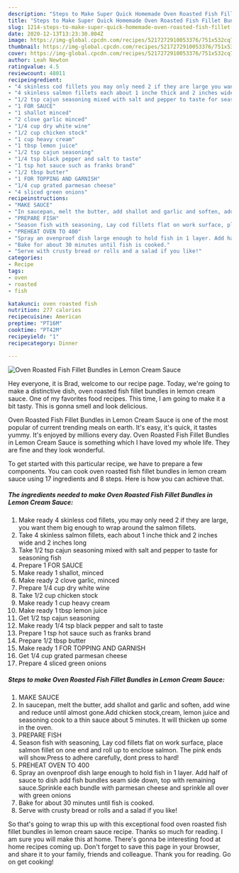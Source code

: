 ```yaml
---
description: "Steps to Make Super Quick Homemade Oven Roasted Fish Fillet Bundles in Lemon Cream Sauce"
title: "Steps to Make Super Quick Homemade Oven Roasted Fish Fillet Bundles in Lemon Cream Sauce"
slug: 1214-steps-to-make-super-quick-homemade-oven-roasted-fish-fillet-bundles-in-lemon-cream-sauce
date: 2020-12-13T13:23:30.804Z
image: https://img-global.cpcdn.com/recipes/5217272910053376/751x532cq70/oven-roasted-fish-fillet-bundles-in-lemon-cream-sauce-recipe-main-photo.jpg
thumbnail: https://img-global.cpcdn.com/recipes/5217272910053376/751x532cq70/oven-roasted-fish-fillet-bundles-in-lemon-cream-sauce-recipe-main-photo.jpg
cover: https://img-global.cpcdn.com/recipes/5217272910053376/751x532cq70/oven-roasted-fish-fillet-bundles-in-lemon-cream-sauce-recipe-main-photo.jpg
author: Leah Newton
ratingvalue: 4.5
reviewcount: 48011
recipeingredient:
- "4 skinless cod fillets you may only need 2 if they are large you want them big enough to wrap around the salmon fillets"
- "4 skinless salmon fillets each about 1 inche thick and 2 inches wide and 2 inches long"
- "1/2 tsp cajun seasoning mixed with salt and pepper to taste for seasoning fish"
- "1 FOR SAUCE"
- "1 shallot minced"
- "2 clove garlic minced"
- "1/4 cup dry white wine"
- "1/2 cup chicken stock"
- "1 cup heavy cream"
- "1 tbsp lemon juice"
- "1/2 tsp cajun seasoning"
- "1/4 tsp black pepper and salt to taste"
- "1 tsp hot sauce such as franks brand"
- "1/2 tbsp butter"
- "1 FOR TOPPING AND GARNISH"
- "1/4 cup grated parmesan cheese"
- "4 sliced green onions"
recipeinstructions:
- "MAKE SAUCE"
- "In saucepan, melt the butter, add shallot and garlic and soften, add wine and reduce until almost gone.Add chicken stock,cream, lemon juice and seasoning cook to a thin sauce about 5 minutes. It will thicken up some in the oven."
- "PREPARE FISH"
- "Season fish with seasoning, Lay cod fillets flat on work surface, place salmon fillet on one end and roll up to enclose salmon. The pink ends will show.Press to adhere carefully, dont press to hard!"
- "PREHEAT OVEN TO 400"
- "Spray an ovenproof dish large enough to hold fish in 1 layer. Add half of sauce to dish add fish bundles seam side down, top with remaining sauce.Sprinkle each bundle with parmesan cheese and sprinkle all over with green onions"
- "Bake for about 30 minutes until fish is cooked."
- "Serve with crusty bread or rolls and a salad if you like!"
categories:
- Recipe
tags:
- oven
- roasted
- fish

katakunci: oven roasted fish 
nutrition: 277 calories
recipecuisine: American
preptime: "PT16M"
cooktime: "PT42M"
recipeyield: "1"
recipecategory: Dinner

---
```



![Oven Roasted Fish Fillet Bundles in Lemon Cream Sauce](https://img-global.cpcdn.com/recipes/5217272910053376/751x532cq70/oven-roasted-fish-fillet-bundles-in-lemon-cream-sauce-recipe-main-photo.jpg)

Hey everyone, it is Brad, welcome to our recipe page. Today, we're going to make a distinctive dish, oven roasted fish fillet bundles in lemon cream sauce. One of my favorites food recipes. This time, I am going to make it a bit tasty. This is gonna smell and look delicious.



Oven Roasted Fish Fillet Bundles in Lemon Cream Sauce is one of the most popular of current trending meals on earth. It's easy, it's quick, it tastes yummy. It's enjoyed by millions every day. Oven Roasted Fish Fillet Bundles in Lemon Cream Sauce is something which I have loved my whole life. They are fine and they look wonderful.


To get started with this particular recipe, we have to prepare a few components. You can cook oven roasted fish fillet bundles in lemon cream sauce using 17 ingredients and 8 steps. Here is how you can achieve that.

<!--inarticleads1-->

##### The ingredients needed to make Oven Roasted Fish Fillet Bundles in Lemon Cream Sauce:

1. Make ready 4 skinless cod fillets, you may only need 2 if they are large, you want them big enough to wrap around the salmon fillets.
1. Take 4 skinless salmon fillets, each about 1 inche thick and 2 inches wide and 2 inches long
1. Take 1/2 tsp cajun seasoning mixed with salt and pepper to taste for seasoning fish
1. Prepare 1 FOR SAUCE
1. Make ready 1 shallot, minced
1. Make ready 2 clove garlic, minced
1. Prepare 1/4 cup dry white wine
1. Take 1/2 cup chicken stock
1. Make ready 1 cup heavy cream
1. Make ready 1 tbsp lemon juice
1. Get 1/2 tsp cajun seasoning
1. Make ready 1/4 tsp black pepper and salt to taste
1. Prepare 1 tsp hot sauce such as franks brand
1. Prepare 1/2 tbsp butter
1. Make ready 1 FOR TOPPING AND GARNISH
1. Get 1/4 cup grated parmesan cheese
1. Prepare 4 sliced green onions




<!--inarticleads2-->

##### Steps to make Oven Roasted Fish Fillet Bundles in Lemon Cream Sauce:

1. MAKE SAUCE
1. In saucepan, melt the butter, add shallot and garlic and soften, add wine and reduce until almost gone.Add chicken stock,cream, lemon juice and seasoning cook to a thin sauce about 5 minutes. It will thicken up some in the oven.
1. PREPARE FISH
1. Season fish with seasoning, Lay cod fillets flat on work surface, place salmon fillet on one end and roll up to enclose salmon. The pink ends will show.Press to adhere carefully, dont press to hard!
1. PREHEAT OVEN TO 400
1. Spray an ovenproof dish large enough to hold fish in 1 layer. Add half of sauce to dish add fish bundles seam side down, top with remaining sauce.Sprinkle each bundle with parmesan cheese and sprinkle all over with green onions
1. Bake for about 30 minutes until fish is cooked.
1. Serve with crusty bread or rolls and a salad if you like!




So that's going to wrap this up with this exceptional food oven roasted fish fillet bundles in lemon cream sauce recipe. Thanks so much for reading. I am sure you will make this at home. There's gonna be interesting food at home recipes coming up. Don't forget to save this page in your browser, and share it to your family, friends and colleague. Thank you for reading. Go on get cooking!
